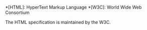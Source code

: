 *[HTML]: HyperText Markup Language
*[W3C]: World Wide Web Consortium

The HTML specification is maintained by the W3C.
